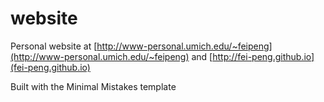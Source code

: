 # website

Personal website at [http://www-personal.umich.edu/~feipeng](http://www-personal.umich.edu/~feipeng) and [http://fei-peng.github.io](fei-peng.github.io)

Built with the Minimal Mistakes template
